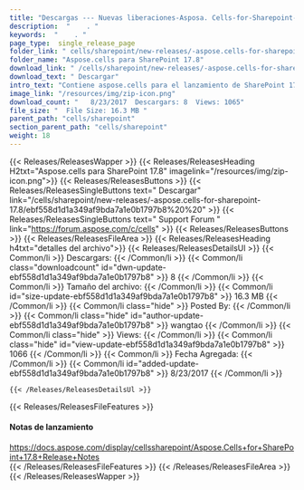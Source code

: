 ```yaml
---
title: "Descargas --- Nuevas liberaciones-Asposa. Cells-for-Sharepoint-17.8." 
description:  "    . " 
keywords:  "    . " 
page_type:  single_release_page
folder_link: " cells/sharepoint/new-releases/-aspose.cells-for-sharepoint-17.8/"
folder_name: "Aspose.cells para SharePoint 17.8"
download_link: " /cells/sharepoint/new-releases/-aspose.cells-for-sharepoint-17.8/ebf558d1d1a349af9bda7a1e0b1797b8"
download_text: " Descargar"
intro_text: "Contiene aspose.cells para el lanzamiento de SharePoint 17.8."
image_link: "/resources/img/zip-icon.png"
download_count: "   8/23/2017  Descargars: 8  Views: 1065"
file_size: "  File Size: 16.3 MB "
parent_path: "cells/sharepoint"
section_parent_path: "cells/sharepoint"
weight: 18
---
```


{{< Releases/ReleasesWapper >}}
  {{< Releases/ReleasesHeading H2txt="Aspose.cells para SharePoint 17.8" imagelink="/resources/img/zip-icon.png">}}
  {{< Releases/ReleasesButtons >}}
    {{< Releases/ReleasesSingleButtons text=" Descargar" link="/cells/sharepoint/new-releases/-aspose.cells-for-sharepoint-17.8/ebf558d1d1a349af9bda7a1e0b1797b8%20%20" >}}
    {{< Releases/ReleasesSingleButtons text=" Support Forum " link="https://forum.aspose.com/c/cells" >}}
  {{< Releases/ReleasesButtons >}}
  {{< Releases/ReleasesFileArea >}}
    {{< Releases/ReleasesHeading h4txt="detalles del archivo">}}
    {{< Releases/ReleasesDetailsUl >}}
            {{< Common/li  >}} Descargars: {{< /Common/li >}} 
      {{< Common/li class="downloadcount" id="dwn-update-ebf558d1d1a349af9bda7a1e0b1797b8" >}} 8 {{< /Common/li >}} 
      {{< Common/li  >}} Tamaño del archivo: {{< /Common/li >}} 
      {{< Common/li id="size-update-ebf558d1d1a349af9bda7a1e0b1797b8" >}} 16.3 MB {{< /Common/li >}} 
      {{< Common/li  class="hide" >}} Posted By: {{< /Common/li >}} 
      {{< Common/li class="hide" id="author-update-ebf558d1d1a349af9bda7a1e0b1797b8" >}} wangtao {{< /Common/li >}} 
      {{< Common/li class="hide"  >}} Views: {{< /Common/li >}} 
      {{< Common/li class="hide" id="view-update-ebf558d1d1a349af9bda7a1e0b1797b8" >}} 1066 {{< /Common/li >}} 
      {{< Common/li  >}} Fecha Agregada: {{< /Common/li >}} 
      {{< Common/li id="added-update-ebf558d1d1a349af9bda7a1e0b1797b8" >}} 8/23/2017 {{< /Common/li >}} 

    {{< /Releases/ReleasesDetailsUl >}}

  {{< Releases/ReleasesFileFeatures >}}
      <h4>Notas de lanzamiento</h4><div><a href="https://docs.aspose.com/display/cellssharepoint/Aspose.Cells+for+SharePoint+17.8+Release+Notes">https://docs.aspose.com/display/cellssharepoint/Aspose.Cells+for+SharePoint+17.8+Release+Notes</a></div>
  {{< /Releases/ReleasesFileFeatures >}}
 {{< /Releases/ReleasesFileArea >}}
{{< /Releases/ReleasesWapper >}}


